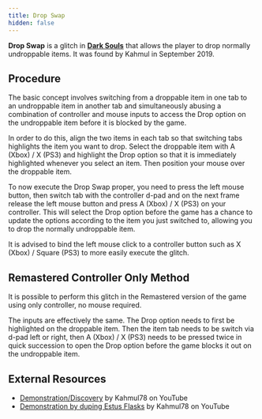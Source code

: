 ```yaml
---
title: Drop Swap
hidden: false
---
```

**Drop Swap** is a glitch in [**Dark Souls**](/darksouls) that allows the player to drop normally undroppable items. It was found by Kahmul in September 2019.

## Procedure

The basic concept involves switching from a droppable item in one tab to an undroppable item in another tab and simultaneously abusing a combination of controller and mouse inputs to access the Drop option on the undroppable item before it is blocked by the game.

In order to do this, align the two items in each tab so that switching tabs highlights the item you want to drop. Select the droppable item with A (Xbox) / X (PS3) and highlight the Drop option so that it is immediately highlighted whenever you select an item. Then position your mouse over the droppable item.

To now execute the Drop Swap proper, you need to press the left mouse button, then switch tab with the controller d-pad and on the next frame release the left mouse button and press A (Xbox) / X (PS3) on your controller. This will select the Drop option before the game has a chance to update the options according to the item you just switched to, allowing you to drop the normally undroppable item.

It is advised to bind the left mouse click to a controller button such as X (Xbox) / Square (PS3) to more easily execute the glitch.

## Remastered Controller Only Method

It is possible to perform this glitch in the Remastered version of the game using only controller, no mouse required.

The inputs are effectively the same. The Drop option needs to first be highlighted on the droppable item. Then the item tab needs to be switch via d-pad left or right, then A (Xbox) / X (PS3) needs to be pressed twice in quick succession to open the Drop option before the game blocks it out on the undroppable item.

## External Resources

- [Demonstration/Discovery](//www.youtube.com/watch?v=mp21NDn3Uo4) by Kahmul78 on YouTube
- [Demonstration by duping Estus Flasks](//www.youtube.com/watch?v=FRmAfnPWmUg) by Kahmul78 on YouTube
